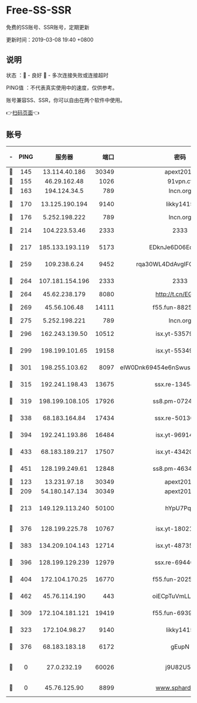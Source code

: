 # Free-SS-SSR

免费的SS账号、SSR账号，定期更新

更新时间：2019-03-08 19:40 +0800

## 说明

状态     ：🙂 - 良好 🙁 - 多次连接失败或连接超时

PING值   ：不代表真实使用中的速度，仅供参考。

账号兼容SS、SSR，你可以自由在两个软件中使用。

👉[扫码页面](https://liesauer.github.io/Free-SS-SSR/)👈

## 账号

|-|PING|服务器|端口|密码|加密方式|区域|
|:----:|:----:|:-----:|-----:|:----:|:----:|:----:|
|🙂|145|13.114.40.186|30349|apext2019|chacha20|JP|
|🙂|155|46.29.162.48|1026|91vpn.cf|rc4-md5|RU|
|🙂|163|194.124.34.5|789|lncn.org|rc4|JP|
|🙂|170|13.125.190.194|9140|likky1415|aes-256-cfb|KR|
|🙂|176|5.252.198.222|789|lncn.org|rc4|JP|
|🙂|214|104.223.53.46|2333|2333|aes-256-cfb|US|
|🙂|217|185.133.193.119|5173|EDknJe6D06EoWDaw|aes-256-cfb|US|
|🙂|259|109.238.6.24|9452|rqa30WL4DdAvgIFG6Fs3znzTa|aes-256-cfb|FR|
|🙂|264|107.181.154.196|2333|2333|aes-256-cfb|US|
|🙂|264|45.62.238.179|8080|http://t.cn/EGJIyrl|rc4-md5|CA|
|🙂|269|45.56.106.48|14111|f55.fun-88250157|aes-256-cfb|US|
|🙂|275|5.252.198.221|789|lncn.org|rc4|JP|
|🙂|296|162.243.139.50|10512|isx.yt-53579269|aes-256-cfb|US|
|🙂|299|198.199.101.65|19158|isx.yt-55349354|aes-256-cfb|US|
|🙂|301|198.255.103.62|8097|eIW0Dnk69454e6nSwuspv9DmS201tQ0D|aes-256-cfb|US|
|🙂|315|192.241.198.43|13675|ssx.re-13454055|aes-256-cfb|US|
|🙂|319|198.199.108.105|17926|ss8.pm-07244383|aes-256-cfb|US|
|🙂|338|68.183.164.84|17434|ssx.re-50130004|aes-256-cfb|US|
|🙂|394|192.241.193.86|16484|isx.yt-96914797|aes-256-cfb|US|
|🙂|433|68.183.189.217|17507|isx.yt-43420762|aes-256-cfb|SG|
|🙂|451|128.199.249.61|12848|ss8.pm-46346363|aes-256-cfb|SG|
|🙂|123|13.231.97.18|30349|apext2019|chacha20|JP|
|🙂|209|54.180.147.134|30349|apext2019|chacha20|KR|
|🙂|213|149.129.113.240|50100|hYpU7PqP|chacha20-ietf-poly1305|CN|
|🙂|376|128.199.225.78|10767|isx.yt-18021882|aes-256-cfb|SG|
|🙂|383|134.209.104.143|12714|isx.yt-48735563|aes-256-cfb|SG|
|🙂|396|128.199.129.239|12979|ssx.re-69440273|aes-256-cfb|SG|
|🙂|404|172.104.170.25|16770|f55.fun-20256813|aes-256-cfb|SG|
|🙂|462|45.76.114.190|443|oiECpTuVmLLxk4Ts|aes-256-cfb|AU|
|🙁|309|172.104.181.121|19419|f55.fun-69397785|aes-256-cfb|SG|
|🙁|323|172.104.98.27|9140|likky1415|aes-256-cfb|JP|
|🙁|376|68.183.183.18|6172|gEupN|aes-256-cfb|SG|
|🙁|0|27.0.232.19|60026|j9U82U53|xchacha20-ietf-poly1305|HK|
|🙁|0|45.76.125.90|8899|www.sphard.com|aes-256-cfb|AU|
